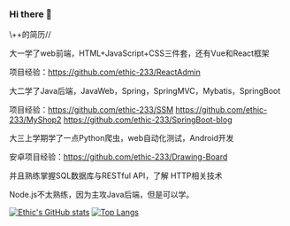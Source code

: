 ### Hi there 👋

\\++的简历//

大一学了web前端，HTML+JavaScript+CSS三件套，还有Vue和React框架

项目经验：https://github.com/ethic-233/ReactAdmin

大二学了Java后端，JavaWeb，Spring，SpringMVC，Mybatis，SpringBoot

项目经验：https://github.com/ethic-233/SSM
https://github.com/ethic-233/MyShop2
https://github.com/ethic-233/SpringBoot-blog

大三上学期学了一点Python爬虫，web自动化测试，Android开发

安卓项目经验：https://github.com/ethic-233/Drawing-Board

并且熟练掌握SQL数据库与RESTful API，了解 HTTP相关技术

Node.js不太熟练，因为主攻Java后端，但是可以学。

[![Ethic's GitHub stats](https://github-readme-stats.vercel.app/api?username=ethic-233&show_icons=true&theme=merko)](https://github.com/ethic-233/github-readme-stats) [![Top Langs](https://github-readme-stats.vercel.app/api/top-langs/?username=ethic-233&layout=compact)](https://github.com/anuraghazra/github-readme-stats)
